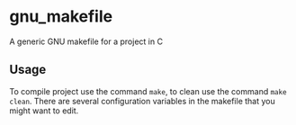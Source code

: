 # gnu_makefile
A generic GNU makefile for a project in C

## Usage
To compile project use the command `make`, to clean use the command `make clean`. There are several configuration variables in the makefile that you might want to edit.

